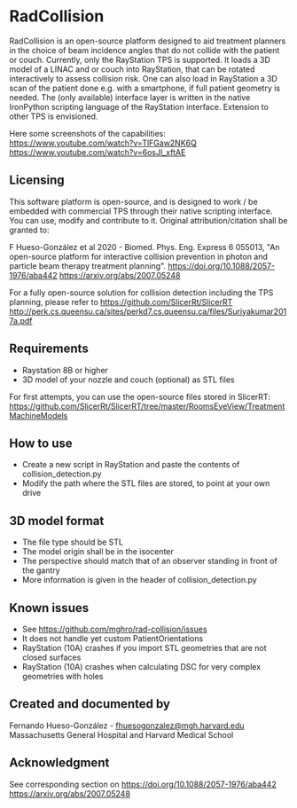# RadCollision

RadCollision is an open-source platform designed to aid treatment planners in the choice of beam incidence angles that do not collide with the patient or couch. Currently, only the RayStation TPS is supported.
It loads a 3D model of a LINAC and or couch into RayStation, that can be rotated interactively to assess collision risk. One can also load in RayStation a 3D scan of the patient done e.g. with a smartphone, if full patient geometry is needed.
The (only available) interface layer is written in the native IronPython scripting language of the RayStation interface. Extension to other TPS is envisioned.

Here some screenshots of the capabilities:
https://www.youtube.com/watch?v=TlFGaw2NK6Q
https://www.youtube.com/watch?v=6osJI_xftAE

Licensing
---------

This software platform is open-source, and is designed to work / be embedded with commercial TPS through their native scripting interface. You can use, modify and contribute to it. Original attribution/citation shall be granted to:

F Hueso-González et al 2020 - Biomed. Phys. Eng. Express 6 055013, "An open-source platform for interactive collision prevention in photon and particle beam therapy treatment planning". https://doi.org/10.1088/2057-1976/aba442 https://arxiv.org/abs/2007.05248

For a fully open-source solution for collision detection including the TPS planning, please refer to https://github.com/SlicerRt/SlicerRT
http://perk.cs.queensu.ca/sites/perkd7.cs.queensu.ca/files/Suriyakumar2017a.pdf


Requirements
------------

- Raystation 8B or higher
- 3D model of your nozzle and couch (optional) as STL files

For first attempts, you can use the open-source files stored in SlicerRT:
https://github.com/SlicerRt/SlicerRT/tree/master/RoomsEyeView/TreatmentMachineModels


How to use
----------

- Create a new script in RayStation and paste the contents of collision_detection.py
- Modify the path where the STL files are stored, to point at your own drive


3D model format
---------------

- The file type should be STL
- The model origin shall be in the isocenter
- The perspective should match that of an observer standing in front of the gantry
- More information is given in the header of collision_detection.py

Known issues
------------

- See https://github.com/mghro/rad-collision/issues
- It does not handle yet custom PatientOrientations
- RayStation (10A) crashes if you import STL geometries that are not closed surfaces
- RayStation (10A) crashes when calculating DSC for very complex geometries with holes


Created and documented by
-------------------------

Fernando Hueso-González - fhuesogonzalez@mgh.harvard.edu
Massachusetts General Hospital and Harvard Medical School

Acknowledgment
--------------

See corresponding section on https://doi.org/10.1088/2057-1976/aba442 https://arxiv.org/abs/2007.05248
